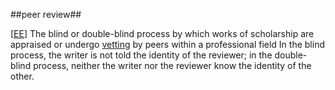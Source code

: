 ##peer review##

\[[EE](SOURCES.md#EE)\]  The blind or double-blind process by which works of scholarship are appraised or undergo [vetting](vetting.md) by peers within a professional field In the blind process, the writer is not told the identity of the reviewer; in the double-blind process, neither the writer nor the reviewer know the identity of the other.

